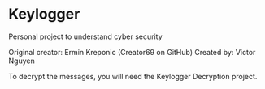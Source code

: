 # Keylogger
Personal project to understand cyber security

Original creator: Ermin Kreponic (Creator69 on GitHub)
Created by: Victor Nguyen

To decrypt the messages, you will need the Keylogger Decryption project.
